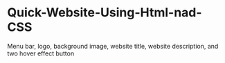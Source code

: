 # Quick-Website-Using-Html-nad-CSS
Menu bar, logo, background image, website title, website description, and two hover effect button 
